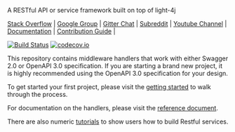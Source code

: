 A RESTful API or service framework built on top of light-4j

[Stack Overflow](https://stackoverflow.com/questions/tagged/light-4j) |
[Google Group](https://groups.google.com/forum/#!forum/light-4j) |
[Gitter Chat](https://gitter.im/networknt/light-rest-4j) |
[Subreddit](https://www.reddit.com/r/lightapi/) |
[Youtube Channel](https://www.youtube.com/channel/UCHCRMWJVXw8iB7zKxF55Byw) |
[Documentation](https://doc.networknt.com/style/light-rest-4j/) |
[Contribution Guide](https://doc.networknt.com/contribute/) |

[![Build Status](https://travis-ci.org/networknt/light-rest-4j.svg?branch=master)](https://travis-ci.org/networknt/light-rest-4j) [![codecov.io](https://codecov.io/github/networknt/light-rest-4j/coverage.svg?branch=master)](https://codecov.io/github/networknt/light-rest-4j?branch=master)

This repository contains middleware handlers that work with either Swagger 2.0 or OpenAPI 3.0 specification. If you are starting a brand new project, it is highly recommended using the OpenAPI 3.0 specification for your design. 

To get started your first project, please visit the [getting started](https://doc.networknt.com/getting-started/light-rest-4j/) to walk through the process.

For documentation on the handlers, please visit the [reference document](https://doc.networknt.com/style/light-rest-4j/).

There are also numeric [tutorials](https://doc.networknt.com/tutorial/rest/) to show users how to build Restful services. 
